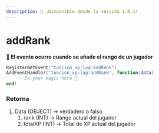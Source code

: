 ```yaml
---
description: 🔧 ¡Disponible desde la versión 1.0.1!
---
```


# addRank

**📢 El evento ocurre cuando se añade el rango de un jugador**

```lua
RegisterNetEvent("tuncion_xp:log:addRank")
AddEventHandler("tuncion_xp:log:addRank", function(data)
    -- Do your magic here 💫
end)
```

### Retorna

1. Data <span className="color-blue">(OBJECT)</span> <span className="color-orange">-> verdadero o falso</span>
   1. rank <span className="color-blue">(INT)</span> <span className="color-orange">-> Rango actual del jugador</span>
   2. totalXP <span className="color-blue">(INT)</span> <span className="color-orange">-> Total de XP actual del jugador</span>